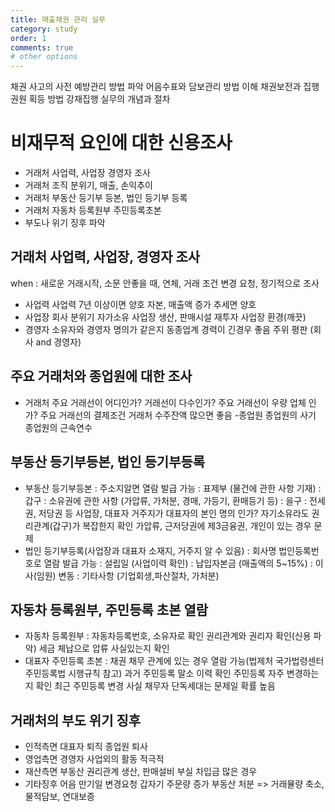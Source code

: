 ```yaml
---
title: 매출채권 관리 실무
category: study
order: 1
comments: true
# other options
---
```


채권 사고의 사전 예방관리 방법 파악
어음수표와 담보관리 방법 이해
채권보전과 집행권원 획등 방법
강재집행 실무의 개념과 절차

# 비재무적 요인에 대한 신용조사
- 거래처 사업력, 사업장 경영자 조사
- 거래처 조직 분위기, 매출, 손익추이 
- 거래처 부동산 등기부 등본, 법인 등기부 등록
- 거래처 자동차 등록원부 주민등록초본
- 부도나 위기 징후 파악

## 거래처 사업력, 사업장, 경영자 조사
when : 새로운 거래시작, 소문 안좋을 때, 연체, 거래 조건 변경 요청, 정기적으로 조사
- 사업력
사업력 7년 이상이면 양호
자본, 매출액 증가 추세면 양호
- 사업장
회사 분위기
자가소유 사업장
생산, 판매시설 재투자
사업장 환경(깨끗)
- 경영자
소유자와 경영자 명의가 같은지
동종업계 경력이 긴경우 좋음 
주위 평판 (회사 and 경영자)

## 주요 거래처와 종업원에 대한 조사
- 거래처
주요 거래선이 어디인가? 
거래선이 다수인가?
주요 거래선이 우량 업체 인가?
주요 거래선의 결제조건
거래처 수주잔액 많으면 좋음
-종업원
종업원의 사기
종업원의 근속연수

## 부동산 등기부등본, 법인 등기부등록
- 부동산 등기부등본 : 주소지알면 열람 발급 가능
 : 표제부 (물건에 관한 사항 기재)
 : 갑구 : 소유권에 관한 사항 (가압류, 가처분, 경매, 가등기, 환매등기 등)
 : 을구 : 전세권, 저당권 등
사업장, 대표자 거주지가 대표자의 본인 명의 인가?
자기소유라도 권리관계(갑구)가 복잡한지 확인
가압류, 근저당권에 제3금융권, 개인이 있는 경우 문제
- 법인 등기부등록(사업장과 대표자 소재지, 거주지 알 수 있음) : 회사명 법인등록번호로 열람 발급 가능 
 : 설립일 (사업이력 확인)
 : 납입자본금 (매출액의 5~15%)
 : 이사(임원) 변동
 : 기타사항 (기업회생,파산절차, 가처분)

## 자동차 등록원부, 주민등록 초본 열람
- 자동차 등록원부 : 자동차등록번호, 소유자로 확인
권리관계와 권리자 확인(신용 파악)
세금 체납으로 압류 사실있는지 확인
- 대표자 주민등록 초본 : 채권 채무 관계에 있는 경우 열람 가능(법제처 국가법령센터 주민등록법 시행규칙 참고)
과거 주민등록 말소 이력 확인
주민등록 자주 변경하는지 확인 
최근 주민등록 변경 사실
채무자 단독세대는 문제일 확률 높음

## 거래처의 부도 위기 징후
- 인적측면
대표자 퇴직
종업원 퇴사
- 영업측면
경영자 사업외의 활동 적극적 
- 재산측면
부동산 권리관계
생산, 판매설비 부실
차입금 많은 경우
- 기타징후
어음 만기일 변경요청
갑자기 주문량 증가
부동산 처분
=> 거래뮬량 축소, 물적담보, 연대보증

